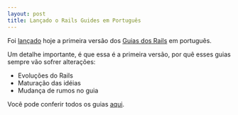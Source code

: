 ```yaml
---
layout: post
title: Lançado o Rails Guides em Português
---
```


Foi [lançado](http://www.rubyinside.com.br/lancado-rails-guides-em-portugues-1100) hoje a primeira versão dos [Guias dos Rails](http://guides.rubyonrails.org/) em português.

Um detalhe importante, é que essa é a primeira versão, por quê esses guias sempre vão sofrer alterações:

 * Evoluções do Rails
 * Maturação das idéias
 * Mudança de rumos no guia

Você pode conferir todos os guias [aqui](http://guias.rubyonrails.pro.br/).

